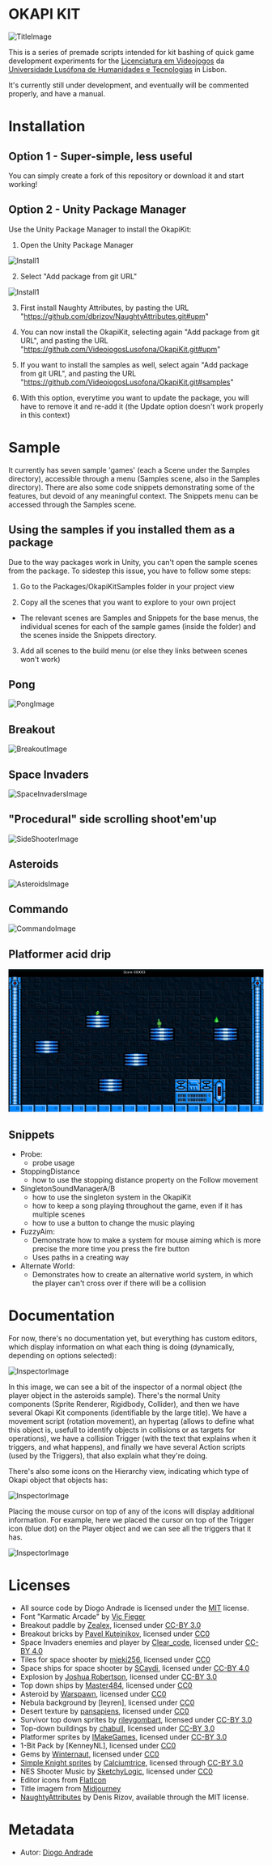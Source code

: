 # OKAPI KIT

![TitleImage](Screenshots/title.png)

This is a series of premade scripts intended for kit bashing of quick game development experiments for the  [Licenciatura em Videojogos][lv] da [Universidade Lusófona de Humanidades e Tecnologias][ULHT] in Lisbon.

It's currently still under development, and eventually will be commented properly, and have a manual.

#
# Installation

## Option 1 - Super-simple, less useful

You can simply create a fork of this repository or download it and start working!

## Option 2 - Unity Package Manager

Use the Unity Package Manager to install the OkapiKit:

1. Open the Unity Package Manager

![Install1](Screenshots/install01.png)

2. Select "Add package from git URL"

![Install1](Screenshots/install02.png)

3. First install Naughty Attributes, by pasting the URL "https://github.com/dbrizov/NaughtyAttributes.git#upm"

4. You can now install the OkapiKit, selecting again "Add package from git URL", and pasting the URL "https://github.com/VideojogosLusofona/OkapiKit.git#upm"

5. If you want to install the samples as well, select again "Add package from git URL", and pasting the URL "https://github.com/VideojogosLusofona/OkapiKit.git#samples"

6. With this option, everytime you want to update the package, you will have to remove it and re-add it (the Update option doesn't work properly in this context)

# Sample

It currently has seven sample 'games' (each a Scene under the Samples directory), accessible through a menu (Samples scene, also in the Samples directory).
There are also some code snippets demonstrating some of the features, but devoid of any meaningful context. The Snippets menu can be accessed through the Samples scene.

## Using the samples if you installed them as a package

Due to the way packages work in Unity, you can't open the sample scenes from the package.
To sidestep this issue, you have to follow some steps:

1. Go to the Packages/OkapiKitSamples folder in your project view

2. Copy all the scenes that you want to explore to your own project
  - The relevant scenes are Samples and Snippets for the base menus, the individual scenes for each of the sample games (inside the folder) and the scenes inside the Snippets directory.

3. Add all scenes to the build menu (or else they links between scenes won't work)

## Pong

![PongImage](Screenshots/pong.png)

## Breakout

![BreakoutImage](Screenshots/breakout.png)

## Space Invaders

![SpaceInvadersImage](Screenshots/spaceinvaders.png)

## "Procedural" side scrolling shoot'em'up

![SideShooterImage](Screenshots/sideshooter.png)

## Asteroids

![AsteroidsImage](Screenshots/asteroids.png)

## Commando

![CommandoImage](Screenshots/commando.png)

## Platformer acid drip

![PlatformerImage](Screenshots/platformer.png)

## Snippets

- Probe: 
  - probe usage
- StoppingDistance
  - how to use the stopping distance property on the Follow movement
- SingletonSoundManagerA/B
  - how to use the singleton system in the OkapiKit
  - how to keep a song playing throughout the game, even if it has multiple scenes
  - how to use a button to change the music playing
- FuzzyAim:
  - Demonstrate how to make a system for mouse aiming which is more precise the more time you press the fire button
  - Uses paths in a creating way
- Alternate World:
  - Demonstrates how to create an alternative world system, in which the player can't cross over if there will be a
    collision

# Documentation

For now, there's no documentation yet, but everything has custom editors, which display information on what each thing is doing (dynamically, depending on options selected):

![InspectorImage](Screenshots/inspector.png)

In this image, we can see a bit of the inspector of a normal object (the player object in the asteroids sample). There's the normal Unity components (Sprite Renderer, Rigidbody, Collider), and then we have 
several Okapi Kit components (identifiable by the large title). We have a movement script (rotation movement), an hypertag (allows to define what this object is, usefull to identify objects in collisions or
as targets for operations), we have a collision Trigger (with the text that explains when it triggers,
and what happens), and finally we have several Action scripts (used by the Triggers), that also explain what they're doing.

There's also some icons on the Hierarchy view, indicating which type of Okapi object that objects has:

![InspectorImage](Screenshots/hierarchy01.png)

Placing the mouse cursor on top of any of the icons will display additional information. For example, here we placed the
cursor on top of the Trigger icon (blue dot) on the Player object and we can see all the triggers that it has.

![InspectorImage](Screenshots/hierarchy02.png)

#
# Licenses

* All source code by Diogo Andrade is licensed under the [MIT] license.
* Font "Karmatic Arcade" by [Vic Fieger]
* Breakout paddle by [Zealex], licensed under [CC-BY 3.0]
* Breakout bricks by [Pavel Kutejnikov], licensed under [CC0]
* Space Invaders enemies and player by [Clear_code], licensed under [CC-BY 4.0]
* Tiles for space shooter by [mieki256], licensed under [CC0]
* Space ships for space shooter by [SCaydi], licensed under [CC-BY 4.0]
* Explosion by [Joshua Robertson], licensed under [CC-BY 3.0]
* Top down ships by [Master484], licensed under [CC0]
* Asteroid by [Warspawn], licensed under [CC0]
* Nebula background by [leyren], licensed under [CC0]
* Desert texture by [pansapiens], licensed under [CC0]
* Survivor top down sprites by [rileygombart], licensed under [CC-BY 3.0]
* Top-down buildings by [chabull], licensed under [CC-BY 3.0]
* Platformer sprites by [IMakeGames], licensed under [CC-BY 3.0]
* 1-Bit Pack by [KenneyNL], licensed under [CC0]
* Gems by [Winternaut], licensed under [CC0]
* [Simple Knight sprites](https://opengameart.org/content/simple-knight) by [Calciumtrice](https://opengameart.org/users/calciumtrice), licensed through [CC-BY 3.0](https://creativecommons.org/licenses/by/3.0/)
* NES Shooter Music by [SketchyLogic], licensed under [CC0]
* Editor icons from [FlatIcon]
* Title imagem from [Midjourney]
* [NaughtyAttributes] by Denis Rizov, available through the MIT license.

#
# Metadata

* Autor: [Diogo Andrade]

[Diogo Andrade]:https://github.com/DiogoDeAndrade
[NaughtyAttributes]:https://github.com/dbrizov/NaughtyAttributes
[ULHT]:https://www.ulusofona.pt/
[lv]:https://www.ulusofona.pt/licenciatura/videojogos
[Vic Fieger]:http://www.vicfieger.com/
[Zealex]:https://opengameart.org/users/zealex
[Pavel Kutejnikov]:https://opengameart.org/users/kutejnikov
[Clear_code]:https://opengameart.org/users/clearcode
[mieki256]:https://opengameart.org/users/mieki256
[SCaydi]:https://opengameart.org/users/scaydi
[Joshua Robertson]:https://opengameart.org/users/jrob774
[Master484]:http://m484games.ucoz.com/
[Warspawn]:https://opengameart.org/users/warspawn
[pansapiens]:https://opengameart.org/users/pansapiens
[rileygombart]:https://opengameart.org/users/rileygombart
[chabull]:https://opengameart.org/users/chabull
[IMakeGames]:http://www.imake-games.com/
[Winternaut]:https://opengameart.org/users/winternaut
[SketchyLogic]:https://opengameart.org/users/sketchylogic
[CC0]:https://creativecommons.org/publicdomain/zero/1.0/
[CC-BY 3.0]:https://creativecommons.org/licenses/by/3.0/
[CC-BY 4.0]:https://creativecommons.org/licenses/by/4.0/
[MIT]:LICENSE
[FlatIcon]:Flaticon.com
[Midjourney]:https://midjourney.com/
